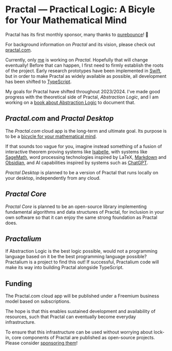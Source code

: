 # Practal — Practical Logic: A Bicyle for Your Mathematical Mind

Practal has its first monthly sponsor, many thanks to [purebounce](https://github.com/purebounce)! 🎉

For background information on *Practal* and its vision, please check out [practal.com](https://practal.com).

Currently, only [me](https://github.com/phlegmaticprogrammer) is working on *Practal*. Hopefully that will change eventually! 
Before that can happen, I first need to firmly establish the roots of the project. Early research prototypes have been implemented in [Swift](https://docs.swift.org/swift-book/), but in order to make Practal as widely available as possible, all development has been shifted to [TypeScript](https://www.typescriptlang.org).

My goals for Practal have shifted throughout 2023/2024. I've made good progress with the theoretical side of Practal, 
*Abstraction Logic*, and I am working on a [book about Abstraction Logic](http://abstractionlogic.com) to document that.

## *Practal.com* and *Practal Desktop*

The *Practal.com* cloud app is the long-term and ultimate goal. Its purpose is to be a [bicycle for your mathematical mind](https://practal.com). 

If that sounds too vague for you, imagine instead something of a fusion of interactive theorem proving systems like [Isabelle](https://isabelle.in.tum.de), with systems like [SageMath](https://www.sagemath.org), word processing technologies inspired by LaTeX, [Markdown](https://daringfireball.net/projects/markdown/) and [Obsidian](https://obsidian.md), and AI capabilities inspired by systems such as [ChatGPT](https://openai.com/blog/chatgpt).

*Practal Desktop* is planned to be a version of Practal that runs locally on your desktop, independently from any cloud.

## *Practal Core*

*Practal Core* is planned to be an open-source library implementing fundamental algorithms and data structures of Practal,
for inclusion in your own software so that it can enjoy the same strong foundation as Practal does.

## *Practalium*

If Abstraction Logic is the best logic possible, would not a programming language based on it be the best programming language possible? Practalium is a project to find this out! If successful, Practalium code will make its way into building Practal alongside TypeScript.

## Funding

The Practal.com cloud app will be published under a Freemium business model based on subscriptions.  

The hope is that this enables sustained development and availability of resources, such that Practal can eventually become everyday infrastructure. 

To ensure that this infrastructure can be used without worrying about lock-in, core components of Practal are published as open-source projects. Please consider [sponsoring them](https://github.com/sponsors/practal?o=sd&sc=t)! 





